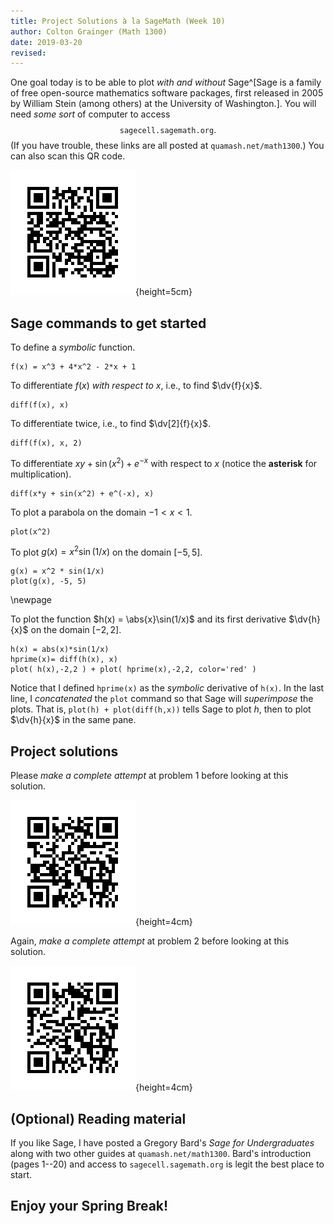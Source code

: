 ```yaml
---
title: Project Solutions à la SageMath (Week 10)
author: Colton Grainger (Math 1300)
date: 2019-03-20
revised:
---
```


One goal today is to be able to plot *with and without* Sage^[Sage is a family of free open-source mathematics software packages, first released in 2005 by William Stein (among others) at the University of Washington.]. You will need *some sort* of computer to access $$\texttt{sagecell.sagemath.org}.$$ (If you have trouble, these links are all posted at `quamash.net/math1300`.) You can also scan this QR code.

![<https://sagecell.sagemath.org/?q=ilvouj>](2019-03-21-qr-intro.png){height=5cm}

## Sage commands to get started

To define a *symbolic* function.

    f(x) = x^3 + 4*x^2 - 2*x + 1

To differentiate $f(x)$ *with respect to* $x$, i.e., to find $\dv{f}{x}$.

    diff(f(x), x)

To differentiate twice, i.e., to find $\dv[2]{f}{x}$.

    diff(f(x), x, 2)

To differentiate $xy + \sin(x^2) + e^{ -x }$ with respect to $x$ (notice the **asterisk** for multiplication).

    diff(x*y + sin(x^2) + e^(-x), x)

To plot a parabola on the domain $-1 < x< 1$.

    plot(x^2)

To plot $g(x) = x^2 \sin(1/x)$ on the domain $[-5, 5]$.

    g(x) = x^2 * sin(1/x)
    plot(g(x), -5, 5)

\newpage

To plot the function $h(x) = \abs{x}\sin(1/x)$ and its first derivative $\dv{h}{x}$ on the domain $[-2, 2]$.

    h(x) = abs(x)*sin(1/x)
    hprime(x)= diff(h(x), x)
    plot( h(x),-2,2 ) + plot( hprime(x),-2,2, color='red' )

Notice that I defined `hprime(x)` as the *symbolic* derivative of `h(x)`. In the last line, I *concatenated* the `plot` command so that Sage will *superimpose* the plots. That is, `plot(h) + plot(diff(h,x))` tells Sage to plot $h$, then to plot $\dv{h}{x}$ in the same pane.

## Project solutions

Please *make a complete attempt* at problem 1 before looking at this solution.

![<https://sagecell.sagemath.org/?q=kcogeo>](2019-03-21-qr-prob1.png){height=4cm}

Again, *make a complete attempt* at problem 2 before looking at this solution.

![<https://sagecell.sagemath.org/?q=xezxqf>](2019-03-21-qr-prob2.png){height=4cm}

## (Optional) Reading material

If you like Sage, I have posted a Gregory Bard's *Sage for Undergraduates* along with two other guides at `quamash.net/math1300`. Bard's introduction (pages 1--20) and access to `sagecell.sagemath.org` is legit the best place to start.

## Enjoy your Spring Break!
